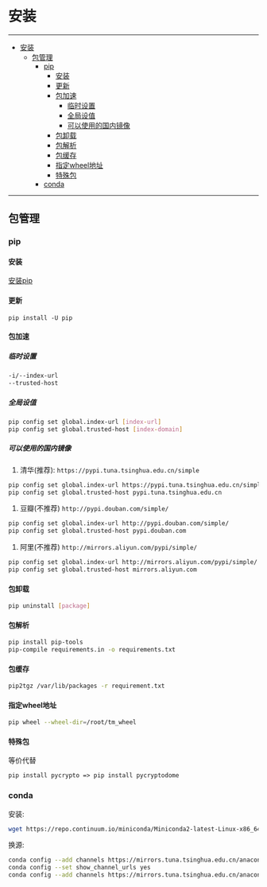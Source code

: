 # 安装

------

- [安装](#安装)
  - [包管理](#包管理)
    - [pip](#pip)
      - [安装](#安装-1)
      - [更新](#更新)
      - [包加速](#包加速)
        - [临时设置](#临时设置)
        - [全局设值](#全局设值)
        - [可以使用的国内镜像](#可以使用的国内镜像)
      - [包卸载](#包卸载)
      - [包解析](#包解析)
      - [包缓存](#包缓存)
      - [指定wheel地址](#指定wheel地址)
      - [特殊包](#特殊包)
    - [conda](#conda)

------

## 包管理

### pip

#### 安装

<a href="/static/Python/get-pip.py" target="_blank">安装pip</a>

#### 更新

`pip install -U pip`

#### 包加速

##### 临时设置

``` sh
-i/--index-url
--trusted-host
```

##### 全局设值

``` sh
pip config set global.index-url [index-url]
pip config set global.trusted-host [index-domain]
```

##### 可以使用的国内镜像

1. 清华(推荐): `https://pypi.tuna.tsinghua.edu.cn/simple `

``` sh
pip config set global.index-url https://pypi.tuna.tsinghua.edu.cn/simple/
pip config set global.trusted-host pypi.tuna.tsinghua.edu.cn
```

1. 豆瓣(不推荐) `http://pypi.douban.com/simple/`

``` sh
pip config set global.index-url http://pypi.douban.com/simple/
pip config set global.trusted-host pypi.douban.com
```

1. 阿里(不推荐) `http://mirrors.aliyun.com/pypi/simple/`

``` sh
pip config set global.index-url http://mirrors.aliyun.com/pypi/simple/
pip config set global.trusted-host mirrors.aliyun.com
```

#### 包卸载

``` sh
pip uninstall [package]
```

#### 包解析

``` sh
pip install pip-tools
pip-compile requirements.in -o requirements.txt
```

#### 包缓存

``` sh
pip2tgz /var/lib/packages -r requirement.txt
```

#### 指定wheel地址

``` sh
pip wheel --wheel-dir=/root/tm_wheel
```

#### 特殊包

等价代替

```
pip install pycrypto => pip install pycryptodome
```

### conda

安装:

``` sh
wget https://repo.continuum.io/miniconda/Miniconda2-latest-Linux-x86_64.sh
```

换源:

``` sh
conda config --add channels https://mirrors.tuna.tsinghua.edu.cn/anaconda/pkgs/free/ 
conda config --set show_channel_urls yes 
conda config --add channels https://mirrors.tuna.tsinghua.edu.cn/anaconda/cloud/conda-forge/
```
